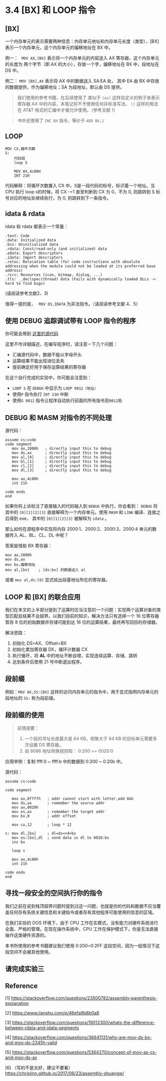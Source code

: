 # 3.4  [BX] 和 LOOP 指令

## [BX]

一个内存单元的表示需要两种信息：内存单元地址和内存单元长度（类型），[BX] 表示一个内存单元，这个内存单元的偏移地址在 BX 中。

例一： ``` MOV AX,[BX]```  表示将一个内存单元的内容送入 AX 寄存器，这个内存单元的长度为 两个字节（即 AX 的大小），存放一个字，偏移地址在 BX 中，段地址在 DS 中。

例二： ``` MOV [BX],AX ``` 表示将 AX 中的数据送入 SA:EA 处， 其中 EA 由 BX 中存放的数据提供，作为偏移地址；SA 为段地址，默认由 DS 提供。

> 我们使用的参考书籍，在后续使用了 类似于 ```(ax)``` 这样自定义的例子来表示 寄存器 AX 中的内容，本笔记将不予使用任何非标准写法。 ```()``` 这样的用法在 AT&T 格式的汇编中才被允许使用。（参考文献 1）

> 书中还使用了 ```INC BX``` 指令，等价于 ``` ADD BX,1 ```

## LOOP

```
MOV CX,循环次数
S:
    代码段
    loop S
    
    MOV AX,4c00H
    INT 21H
```

代码解释：将循环次数置入 CX 中，S是一段代码的标号，标识着一个地址。当 CPU 执行 loop s的时候，将 CX -=1 直至判断到 CX 为 0，不为 0, 则跳转到 S 标号对应的地址处继续执行，为 0, 则跳转到下一条指令。

## idata & rdata

idata 和 rdata 都表示一个常量：

```
.text: Code 
.data: Initialized data
.bss: Uninitialized data
.rdata: Const/read-only (and initialized) data
.edata: Export descriptors
.idata: Import descriptors
.reloc: Relocation table (for code instructions with absolute addressing when the module could not be loaded at its preferred base address)
.rsrc: Resources (icon, bitmap, dialog, ...)
.tls: __declspec(thread) data (Fails with dynamically loaded DLLs -> hard to find bugs)
```

(请阅读参考文献2、3)

值得一提的是， ``` MOV DS,IDATA``` 为非法指令。（请阅读参考文献 4、5）

## 使用 DEBUG 追踪调试带有 LOOP 指令的程序

你可能会用到 [这里的源代码](../assets/code/bxloop.asm)

这里不作详细描述，在编写程序时，请注意一下几个问题：

- 汇编源代码中，数据不能以字母开头
- 运算结果不能出现进位丢失
- 提前确定好用于保存运算结果的寄存器

在这个自行完成的实验中，你可能会注意到：

-  ```LOOP S``` 在 ```DEBUG``` 中显示为 ```LOOP 0012（地址）```
-  使用```P``` 指令执行 ```INT 21H``` 中断
-  使用```G 0012``` 指令让程序自动执行前面的所有指令到```0012```处

## DEBUG 和 MASM 对指令的不同处理

源代码：

```asm6502
assume cs:code
code segment
   mov ax,2000h   ; directly input this to debug
   mov ds,ax      ; directly input this to debug
   mov al,[0]     ; directly input this to debug
   mov bl,[1]     ; directly input this to debug
   mov cl,[2]     ; directly input this to debug
   mov dl,[3]     ; directly input this to debug
   
   mov ax,4c00h
   int 21h
   
code ends
end
```

如果你将上诉标注了直接输入的代码输入到 ```DEBUG``` 中执行，你会看到： ```DEBUG``` 将其中的 ```[0][1][2][3]``` 直接解释为一个内存单元。使用 ```MASM``` 和 ```LINK``` 编译、连接之后得到 exe， 其中的  ```[0][1][2][3]``` 被解释为 ```idata``` 。

那么如何在源程序中实现将内存 2000:1、2000:2、2000:3、2000:4 单元的数据传入 AL、BL、CL、DL 中呢？

答案是借助 BX 寄存器：

```asm6502
mov ax,2000h
mov ds,ax
mov bx,偏移地址
mov al,[bx]    ; [ds:bx] 的数据送入 al
```

或者 ```mov al,ds:[0]``` 显式给出段基地址所在的寄存器。

## LOOP 和 [BX] 的联合应用

我们在本文的上半部分提到了运算时应当注意的一个问题：实现两个运算对象的类型匹配且结果不会超界。以我们目前的知识，解决方法只有选择一个 16 位寄存器暂存 8 位的初始数据并存储可能到达 16 位的运算结果，最终再写回目的存储器。

解决思路：

1. 初始化 DS=AX、Offset=BX
2. 初始化累加寄存器 DX，循环计数器 CX
3. 执行循环，将 **AL** 中的地址不断自增，实现连续运算、存储、跳转
4. 达到条件后使用 21 号中断退出程序。

## 段前缀

例如：```MOV AX,SS:[BX]``` 这样的访问内存单元的指令中，用于显式指明内存单元的段地址的 ```SS:``` 称为段前缀。

## 段前缀的使用

> 前情提要：
>
> 1. 一个段的寻址长度最大是 64 KB，相聚大于 64 KB 的目标单元需要多次设置 DS 寄存器。
> 2. 由 8086 地址转换规则知：  0:200 == 0020:0

应用举例：复制 ffff:0 ~ ffff:b 中的数据到 0:200 ~ 0:20b 中。

源代码：

```asm6502
assume cs:code

code segment

   mov ax,0ffffh   ; addr cannot start with letter,add 0&h
   mov ds,ax       ; remember the source addr
   mov ax,0020h
   mov es,ax       ; remember the target addr
   mov bx,0        ; addr offset
   
   mov cx,12       ; loop * 12
   
s: mov dl,[bx]     ; dl=ds<<4+bx
   mov es:[bx],dl  ; send data in dl to 0020:bx
   inc bx

   loop s
   
   mov ax,4c00h
   int 21h
   
code ends
end
```

## 寻找一段安全的空间执行你的指令

我们之前在说到栈顶超界问题时提到过这一问题，也就是你的代码和数据不应当覆盖任何存有系统关键信息和关键指令或者存有其他程序可能使用的信息的区域。

在我们实验的 DOS 环境下，由于 CPU 工作在实模式，没有能力对硬件系统进行全面、严格的管理。在现在操作系统中，CPU 工作在保护模式下，你是无法直接操作这类硬件资源的。

本书所使用的参考书籍建议我们使用 0:200~0:2FF 这段空间，因为一般情况下这段空间不会被其他使用。

## 请完成实验三

## Reference

[1] https://stackoverflow.com/questions/23500782/assembly-parenthesis-explanation 

[2] https://www.jianshu.com/p/46efa9b8b0a8

[3] https://stackoverflow.com/questions/19012300/whats-the-difference-between-rdata-and-idata-segments

[4] https://stackoverflow.com/questions/36641131/why-are-mov-ds-bx-and-mov-ds-2345h-valid

[5] https://stackoverflow.com/questions/5364270/concept-of-mov-ax-cs-and-mov-ds-ax

[6] （写的不是太好，建议不要看） https://chrislinn.github.io/2017/06/23/assembly-shuangw/
